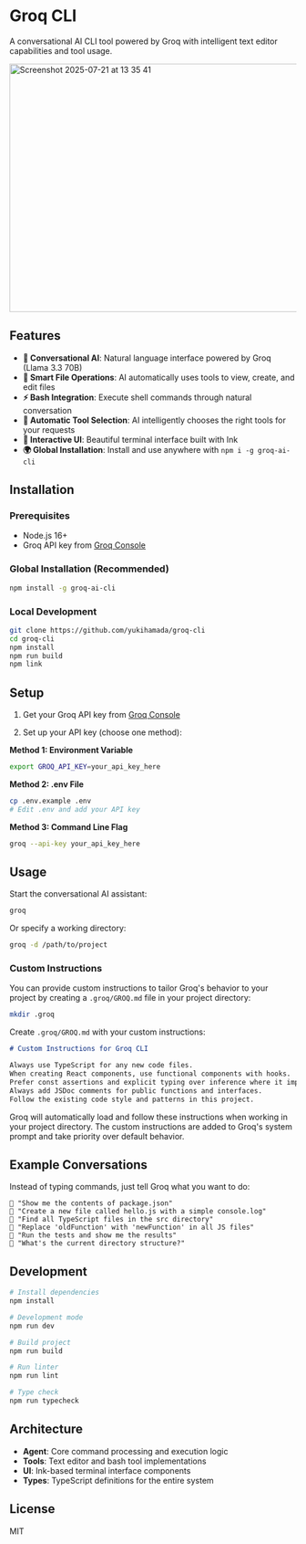 # Groq CLI

A conversational AI CLI tool powered by Groq with intelligent text editor capabilities and tool usage.

<img width="980" height="435" alt="Screenshot 2025-07-21 at 13 35 41" src="https://github.com/user-attachments/assets/192402e3-30a8-47df-9fc8-a084c5696e78" />

## Features

- **🤖 Conversational AI**: Natural language interface powered by Groq (Llama 3.3 70B)
- **📝 Smart File Operations**: AI automatically uses tools to view, create, and edit files
- **⚡ Bash Integration**: Execute shell commands through natural conversation
- **🔧 Automatic Tool Selection**: AI intelligently chooses the right tools for your requests
- **💬 Interactive UI**: Beautiful terminal interface built with Ink
- **🌍 Global Installation**: Install and use anywhere with `npm i -g groq-ai-cli`

## Installation

### Prerequisites
- Node.js 16+ 
- Groq API key from [Groq Console](https://console.groq.com/)

### Global Installation (Recommended)
```bash
npm install -g groq-ai-cli
```

### Local Development
```bash
git clone https://github.com/yukihamada/groq-cli
cd groq-cli
npm install
npm run build
npm link
```

## Setup

1. Get your Groq API key from [Groq Console](https://console.groq.com/keys)

2. Set up your API key (choose one method):

**Method 1: Environment Variable**
```bash
export GROQ_API_KEY=your_api_key_here
```

**Method 2: .env File**
```bash
cp .env.example .env
# Edit .env and add your API key
```

**Method 3: Command Line Flag**
```bash
groq --api-key your_api_key_here
```

## Usage

Start the conversational AI assistant:
```bash
groq
```

Or specify a working directory:
```bash
groq -d /path/to/project
```

### Custom Instructions

You can provide custom instructions to tailor Groq's behavior to your project by creating a `.groq/GROQ.md` file in your project directory:

```bash
mkdir .groq
```

Create `.groq/GROQ.md` with your custom instructions:
```markdown
# Custom Instructions for Groq CLI

Always use TypeScript for any new code files.
When creating React components, use functional components with hooks.
Prefer const assertions and explicit typing over inference where it improves clarity.
Always add JSDoc comments for public functions and interfaces.
Follow the existing code style and patterns in this project.
```

Groq will automatically load and follow these instructions when working in your project directory. The custom instructions are added to Groq's system prompt and take priority over default behavior.

## Example Conversations

Instead of typing commands, just tell Groq what you want to do:

```
💬 "Show me the contents of package.json"
💬 "Create a new file called hello.js with a simple console.log"
💬 "Find all TypeScript files in the src directory"
💬 "Replace 'oldFunction' with 'newFunction' in all JS files"
💬 "Run the tests and show me the results"
💬 "What's the current directory structure?"
```

## Development

```bash
# Install dependencies
npm install

# Development mode
npm run dev

# Build project
npm run build

# Run linter
npm run lint

# Type check
npm run typecheck
```

## Architecture

- **Agent**: Core command processing and execution logic
- **Tools**: Text editor and bash tool implementations
- **UI**: Ink-based terminal interface components
- **Types**: TypeScript definitions for the entire system

## License

MIT
